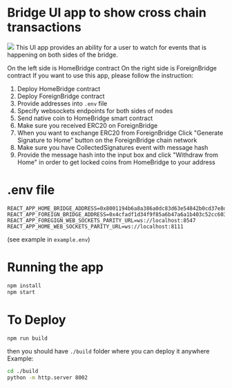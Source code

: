 # Bridge UI app to show cross chain transactions
![](./example.png)
This UI app provides an ability for a user to watch for events that is 
happening on both sides of the bridge.

On the left side is HomeBridge contract
On the right side is ForeignBridge contract
If you want to use this app, please follow the instruction:

1. Deploy HomeBridge contract
2. Deploy ForeignBridge contract
3. Provide addresses into `.env` file
4. Specify websockets endpoints for both sides of nodes
5. Send native coin to HomeBridge smart contract
6. Make sure you received ERC20 on ForeignBridge
7. When you want to exchange ERC20 from ForeignBridge Click
"Generate Signature to Home" button on the ForeignBridge chain network
8. Make sure you have CollectedSignatures event with message hash
9. Provide the message hash into the input box and click
"Withdraw from Home" in order to get locked coins from HomeBridge to your address

# .env file
```
REACT_APP_HOME_BRIDGE_ADDRESS=0x8001194b6a8a386a0dc83d63e54842b0cd37e8de
REACT_APP_FOREIGN_BRIDGE_ADDRESS=0x4cfadf1d34f9f85a6b47a6a1b403c52cc6038a70
REACT_APP_FOREGIGN_WEB_SOCKETS_PARITY_URL=ws://localhost:8547
REACT_APP_HOME_WEB_SOCKETS_PARITY_URL=ws://localhost:8111
```
(see example in `example.env`)
# Running the app
```bash
npm install
npm start
```

# To Deploy
```bash
npm run build
```
then you should have `./build` folder where you can deploy it anywhere
Example:
```bash
cd ./build
python -m http.server 8002
```

